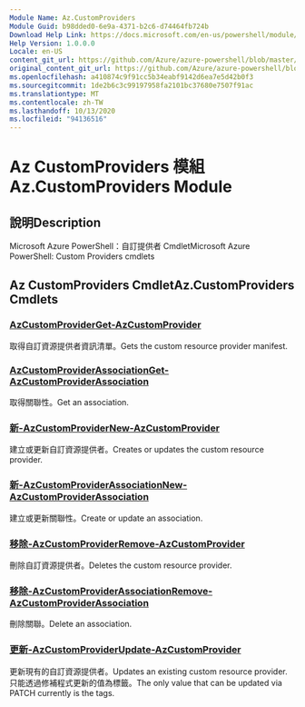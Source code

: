 ```yaml
---
Module Name: Az.CustomProviders
Module Guid: b98dded0-6e9a-4371-b2c6-d74464fb724b
Download Help Link: https://docs.microsoft.com/en-us/powershell/module/az.customproviders
Help Version: 1.0.0.0
Locale: en-US
content_git_url: https://github.com/Azure/azure-powershell/blob/master/src/CustomProviders/help/Az.CustomProviders.md
original_content_git_url: https://github.com/Azure/azure-powershell/blob/master/src/CustomProviders/help/Az.CustomProviders.md
ms.openlocfilehash: a410874c9f91cc5b34eabf9142d6ea7e5d42b0f3
ms.sourcegitcommit: 1de2b6c3c99197958fa2101bc37680e7507f91ac
ms.translationtype: MT
ms.contentlocale: zh-TW
ms.lasthandoff: 10/13/2020
ms.locfileid: "94136516"
---
```

# <span data-ttu-id="5ef52-101">Az CustomProviders 模組</span><span class="sxs-lookup"><span data-stu-id="5ef52-101">Az.CustomProviders Module</span></span>
## <span data-ttu-id="5ef52-102">說明</span><span class="sxs-lookup"><span data-stu-id="5ef52-102">Description</span></span>
<span data-ttu-id="5ef52-103">Microsoft Azure PowerShell：自訂提供者 Cmdlet</span><span class="sxs-lookup"><span data-stu-id="5ef52-103">Microsoft Azure PowerShell: Custom Providers cmdlets</span></span>

## <span data-ttu-id="5ef52-104">Az CustomProviders Cmdlet</span><span class="sxs-lookup"><span data-stu-id="5ef52-104">Az.CustomProviders Cmdlets</span></span>
### [<span data-ttu-id="5ef52-105">AzCustomProvider</span><span class="sxs-lookup"><span data-stu-id="5ef52-105">Get-AzCustomProvider</span></span>](Get-AzCustomProvider.md)
<span data-ttu-id="5ef52-106">取得自訂資源提供者資訊清單。</span><span class="sxs-lookup"><span data-stu-id="5ef52-106">Gets the custom resource provider manifest.</span></span>

### [<span data-ttu-id="5ef52-107">AzCustomProviderAssociation</span><span class="sxs-lookup"><span data-stu-id="5ef52-107">Get-AzCustomProviderAssociation</span></span>](Get-AzCustomProviderAssociation.md)
<span data-ttu-id="5ef52-108">取得關聯性。</span><span class="sxs-lookup"><span data-stu-id="5ef52-108">Get an association.</span></span>

### [<span data-ttu-id="5ef52-109">新-AzCustomProvider</span><span class="sxs-lookup"><span data-stu-id="5ef52-109">New-AzCustomProvider</span></span>](New-AzCustomProvider.md)
<span data-ttu-id="5ef52-110">建立或更新自訂資源提供者。</span><span class="sxs-lookup"><span data-stu-id="5ef52-110">Creates or updates the custom resource provider.</span></span>

### [<span data-ttu-id="5ef52-111">新-AzCustomProviderAssociation</span><span class="sxs-lookup"><span data-stu-id="5ef52-111">New-AzCustomProviderAssociation</span></span>](New-AzCustomProviderAssociation.md)
<span data-ttu-id="5ef52-112">建立或更新關聯性。</span><span class="sxs-lookup"><span data-stu-id="5ef52-112">Create or update an association.</span></span>

### [<span data-ttu-id="5ef52-113">移除-AzCustomProvider</span><span class="sxs-lookup"><span data-stu-id="5ef52-113">Remove-AzCustomProvider</span></span>](Remove-AzCustomProvider.md)
<span data-ttu-id="5ef52-114">刪除自訂資源提供者。</span><span class="sxs-lookup"><span data-stu-id="5ef52-114">Deletes the custom resource provider.</span></span>

### [<span data-ttu-id="5ef52-115">移除-AzCustomProviderAssociation</span><span class="sxs-lookup"><span data-stu-id="5ef52-115">Remove-AzCustomProviderAssociation</span></span>](Remove-AzCustomProviderAssociation.md)
<span data-ttu-id="5ef52-116">刪除關聯。</span><span class="sxs-lookup"><span data-stu-id="5ef52-116">Delete an association.</span></span>

### [<span data-ttu-id="5ef52-117">更新-AzCustomProvider</span><span class="sxs-lookup"><span data-stu-id="5ef52-117">Update-AzCustomProvider</span></span>](Update-AzCustomProvider.md)
<span data-ttu-id="5ef52-118">更新現有的自訂資源提供者。</span><span class="sxs-lookup"><span data-stu-id="5ef52-118">Updates an existing custom resource provider.</span></span>
<span data-ttu-id="5ef52-119">只能透過修補程式更新的值為標籤。</span><span class="sxs-lookup"><span data-stu-id="5ef52-119">The only value that can be updated via PATCH currently is the tags.</span></span>

